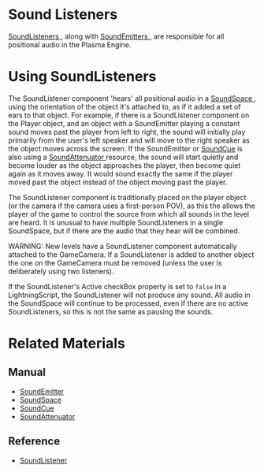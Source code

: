 # Sound Listeners
[ SoundListeners ](https://plasmaengine.github.io/PlasmaDocs/Plasma1/C++/code_reference/class_reference/soundlistener.markdown), along with [SoundEmitters ](https://plasmaengine.github.io/PlasmaDocs/Plasma1/Editor/audio/soundemitter.markdown), are responsible for all positional audio in the Plasma Engine.

# Using SoundListeners

The SoundListener component 'hears' all positional audio in a [SoundSpace ](https://github.PlasmaEngine/PlasmaDocsocs/blob/master/plasma_editor_documentation/plasmamanual/audio/soundspace.markdown), using the orientation of the object it's attached to, as if it added a set of ears to that object. For example, if there is a SoundListener component on the Player object, and an object with a SoundEmitter playing a constant sound moves past the player from left to right, the sound will initially play primarily from the user's left speaker and will move to the right speaker as the object moves across the screen. If the SoundEmitter or [SoundCue](https://gitPlasmaEngine/PlasmaDocseroDocs/blob/master/plasma_editor_documentation/plasmamanual/audio/soundcue.markdown) is also using a [SoundAttenuator ](https://gitPlasmaEngine/PlasmaDocseroDocs/blob/master/plasma_editor_documentation/plasmamanual/audio/soundattenuator.markdown) resource, the sound will start quietly and become louder as the object approaches the player, then become quiet again as it moves away. It would sound exactly the same if the player moved past the object instead of the object moving past the player.

The SoundListener component is traditionally placed on the player object (or the camera if the camera uses a first-person POV), as this the allows the player of the game to control the source from which all sounds in the level are heard. It is unusual to have multiple SoundListeners in a single SoundSpace, but if there are the audio that they hear will be combined.

WARNING: New levels have a SoundListener component automatically attached to the GameCamera. If a SoundListener is added to another object the one on the GameCamera must be removed (unless the user is deliberately using two listeners).

If the SoundListener's Active checkBox property is set to `false` in a LightningScript, the SoundListener will not produce any sound. All audio in the SoundSpace will continue to be processed, even if there are no active SoundListeners, so this is not the same as pausing the sounds. 

# Related Materials

## Manual
- [SoundEmitter ](https://plasmaengine.github.io/PlasmaDocs/Plasma1/Editor/audio/soundemitter.markdown)
- [SoundSpace ](https://plasmaengine.github.io/PlasmaDocs/Plasma1/Editor/audio/soundspace.markdown)
- [SoundCue ](https://plasmaengine.github.io/PlasmaDocs/Plasma1/Editor/audio/soundcue.markdown)
- [SoundAttenuator ](https://plasmaengine.github.io/PlasmaDocs/Plasma1/Editor/audio/soundattenuator.markdown)

## Reference
- [ SoundListener ](https://plasmaengine.github.io/PlasmaDocs/Plasma1/C++/code_reference/class_reference/soundlistener.markdown) 

 